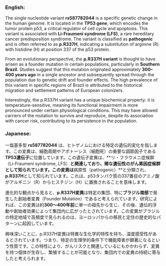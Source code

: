 ### English:
The single nucleotide variant **rs587782044** is a specific genetic change in the human genome. It is located in the **TP53 gene**, which encodes the tumor protein p53, a critical regulator of cell cycle and apoptosis. This variant is associated with **Li-Fraumeni syndrome (LFS)**, a rare hereditary cancer predisposition syndrome. The variant is classified as **pathogenic** and is often referred to as **p.R337H**, indicating a substitution of arginine (R) with histidine (H) at position 337 of the p53 protein.

From an evolutionary perspective, the **p.R337H variant** is thought to have arisen as a founder mutation in certain populations, particularly in **Southern Brazil**. Studies suggest that this mutation originated approximately **300–400 years ago** in a single ancestor and subsequently spread through the population due to genetic drift and founder effects. The high prevalence of this variant in specific regions of Brazil is attributed to the historical migration and settlement patterns of European colonizers.

Interestingly, the p.R337H variant has a unique biochemical property: it is temperature-sensitive, meaning its functional impairment is more pronounced under certain physiological conditions. This may have allowed carriers of the mutation to survive and reproduce, despite its association with cancer risk, contributing to its persistence in the population.

### Japanese:
一塩基多型 **rs587782044** は、ヒトゲノムにおける特定の遺伝的変化を指します。この変異は、細胞周期やアポトーシス（細胞死）の重要な調節因子である**TP53遺伝子**に位置しています。この遺伝子変異は、**リ・フラウメニ症候群（Li-Fraumeni syndrome, LFS）**と関連しており、稀な遺伝性のがん素因症候群として知られています。この変異は**病原性（pathogenic）**と分類され、**p.R337H**として知られています。これは、p53タンパク質の337番目のアミノ酸がアルギニン（R）からヒスチジン（H）に置換されることを意味します。

進化的な観点から見ると、**p.R337H変異**は特定の集団、特に**ブラジル南部**で発生した創始者変異（Founder Mutation）であると考えられています。研究によれば、この変異は約**300～400年前**に単一の祖先から生じ、その後、遺伝的浮動や創始者効果によって集団内に広がったとされています。この変異がブラジルの特定地域で高頻度で見られるのは、ヨーロッパからの移民と定住の歴史的なパターンに起因しています。

興味深いことに、p.R337H変異は特異な生化学的特性を持ち、温度感受性があるとされています。つまり、特定の生理学的条件下で機能障害が顕著になるという性質です。この特性により、がんリスクと関連しているにもかかわらず、変異を持つ個体が生存し、繁殖することが可能となり、集団内での変異の持続に寄与したと考えられます。